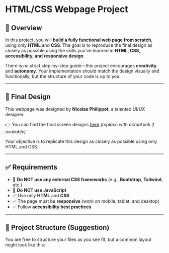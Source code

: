 # HTML/CSS Webpage Project

## 📄 Overview

In this project, you will **build a fully functional web page from scratch**, using only **HTML** and **CSS**. The goal is to reproduce the final design as closely as possible using the skills you've learned in **HTML, CSS, accessibility, and responsive design**.

There is no strict step-by-step guide—this project encourages **creativity** and **autonomy**. Your implementation should match the design visually and functionally, but the structure of your code is up to you.

---

## 🎨 Final Design

This webpage was designed by **Nicolas Philippot**, a talented UI/UX designer.

👉 You can find the final screen designs [here](#) *(replace with actual link if available)*

Your objective is to replicate this design as closely as possible using only HTML and CSS.

---

## ✅ Requirements

- 🚫 **Do NOT use any external CSS frameworks** (e.g., **Bootstrap**, **Tailwind**, etc.)
- 🚫 **Do NOT use JavaScript**
- ✅ Use only **HTML** and **CSS**
- ✅ The page must be **responsive** (work on mobile, tablet, and desktop)
- ✅ Follow **accessibility best practices**

---

## 📁 Project Structure (Suggestion)

You are free to structure your files as you see fit, but a common layout might look like this:

